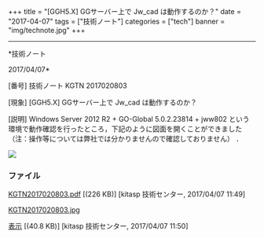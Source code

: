 ﻿+++
title = "[GGH5.X] GGサーバー上で Jw_cad は動作するのか？"
date = "2017-04-07"
tags = ["技術ノート"]
categories = ["tech"]
banner = "img/technote.jpg"
+++

-----------------------------------------------------------------------------------------------------------------------------

*技術ノート

2017/04/07*


[番号]
技術ノート KGTN 2017020803

[現象]
[GGH5.X] GGサーバー上で Jw_cad は動作するのか？

[説明]
Windows Server 2012 R2 + GO-Global 5.0.2.23814 + jww802
という環境で動作確認を行ったところ，下記のように図面を開くことができました
（注：操作等については弊社では分かりませんので確認しておりません） ．

![](http://techreport.kitasp.net/attachments/download/3292/KGTN2017020803.jpg)


### ファイル

 
 


[KGTN2017020803.pdf](http://techreport.kitasp.net/attachments/download/3291/KGTN2017020803.pdf)
 [(226 KB)] [kitasp 技術センター, 2017/04/07
11:49]

[KGTN2017020803.jpg](http://techreport.kitasp.net/attachments/download/3292/KGTN2017020803.jpg)

[表示](http://techreport.kitasp.net/attachments/3292/KGTN2017020803.jpg "表示")
 [(40.8 KB)] [kitasp 技術センター, 2017/04/07
11:50]


 


 

